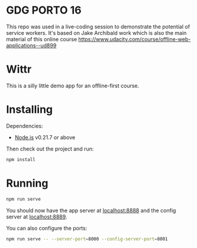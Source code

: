 # GDG PORTO 16
This repo was used in a live-coding session to demonstrate the potential of service workers. It's based on Jake Archibald work which is also the main material of this online course https://www.udacity.com/course/offline-web-applications--ud899

# Wittr

This is a silly little demo app for an offline-first course.

# Installing

Dependencies:

* [Node.js](https://nodejs.org/en/) v0.21.7 or above

Then check out the project and run:

```sh
npm install
```

# Running

```sh
npm run serve
```

You should now have the app server at [localhost:8888](http://localhost:8888) and the config server at [localhost:8889](http://localhost:8889).

You can also configure the ports:

```sh
npm run serve -- --server-port=8000 --config-server-port=8001
```

